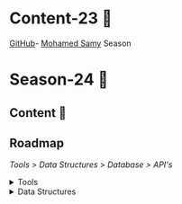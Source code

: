 # Content-23 :construction:
[GitHub](https://github.com/Open-Source-Community/Science-and-Tech-23-materials)- [Mohamed Samy](https://github.com/Mohamed-Samy26) Season
# Season-24 :round_pushpin:
## Content :newspaper:
## Roadmap
*Tools > Data Structures > Database > API's*
<details>
<summary>Tools</summary>

### [Git and GitHub](/Tools)

* Git objects , intro git internal , gitHub.


</details>
 
<details>
<summary>Data Structures</summary>
 
### [Problem List](https://docs.google.com/spreadsheets/d/1lObCfTSXvZh4sQKiOdeEoWRRwMr9rfYnJwHdrYdIu8Q/edit?usp=sharing)
### [First session](/DS/First_Session)
* Pointers , Arrays , Vector , String.
### [Second session](/DS/Second_Session)
* Linked list , Stack ,Queue. 
### [Third session](/DS/Third_Session)
* Tree , Binary tree , Binary search tree , Dfs ,Bfs ,Recursion
</details>

